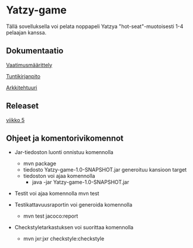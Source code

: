 # Yatzy-game

Tällä sovelluksella voi pelata noppapeli Yatzya "hot-seat"-muotoisesti 1-4 pelaajan kanssa.

## Dokumentaatio

[Vaatimusmäärittely](https://github.com/olevaltt/ot-harjoitustyo_syksy_2021/blob/master/dokumentaatio/vaatimusmaarittely.md)

[Tuntikirjanpito](https://github.com/olevaltt/ot-harjoitustyo_syksy_2021/blob/master/dokumentaatio/tuntikirjanpito.md)

[Arkkitehtuuri](https://github.com/olevaltt/ot-harjoitustyo_syksy_2021/blob/master/dokumentaatio/arkkitehtuuri.md)

## Releaset

[viikko 5](https://github.com/olevaltt/ot-harjoitustyo_syksy_2021/releases/tag/viikko5)

## Ohjeet ja komentorivikomennot
- Jar-tiedoston luonti onnistuu komennolla
  - mvn package
  - tiedosto Yatzy-game-1.0-SNAPSHOT.jar generoituu kansioon target
  - tiedoston voi ajaa komennolla 
    - java -jar Yatzy-game-1.0-SNAPSHOT.jar

- Testit voi ajaa komennolla mvn test

- Testikattavuusraportin voi generoida komennolla
  - mvn test jacoco:report
- Checkstyletarkastuksen voi suorittaa komennolla 
  - mvn jxr:jxr checkstyle:checkstyle
